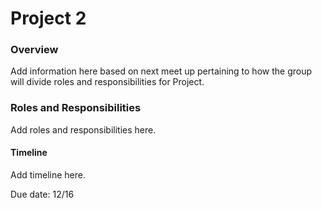 # Project 2 

### Overview 

Add information here based on next meet up pertaining to how the group will divide roles and responsibilities for Project. 

### Roles and Responsibilities

Add roles and responsibilities here. 

#### Timeline

Add timeline here. 

Due date: 12/16
